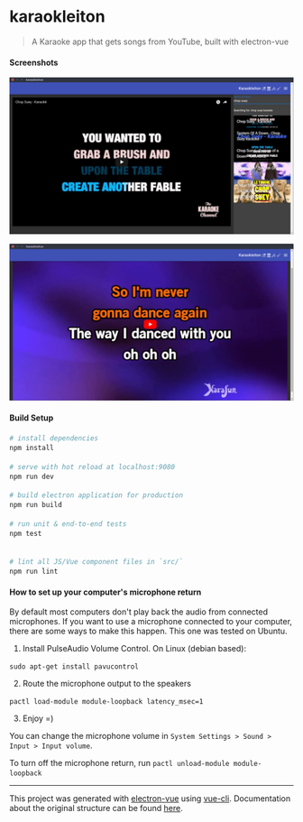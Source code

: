 # karaokleiton

> A Karaoke app that gets songs from YouTube, built with electron-vue

#### Screenshots

![Karaokleiton screenshot](karaokleiton_1.png)

![Karaokleiton screenshot](karaokleiton_2.png)


#### Build Setup

``` bash
# install dependencies
npm install

# serve with hot reload at localhost:9080
npm run dev

# build electron application for production
npm run build

# run unit & end-to-end tests
npm test


# lint all JS/Vue component files in `src/`
npm run lint

```

#### How to set up your computer's microphone return

By default most computers don't play back the audio from connected microphones. If you want to use a microphone connected to your computer, there are some ways to make this happen. This one was tested on Ubuntu.

1. Install PulseAudio Volume Control. On Linux (debian based):

`sudo apt-get install pavucontrol`

2. Route the microphone output to the speakers 

`pactl load-module module-loopback latency_msec=1`

3. Enjoy =)

You can change the microphone volume in `System Settings > Sound > Input > Input volume`.

To turn off the microphone return, run `pactl unload-module module-loopback`


---

This project was generated with [electron-vue](https://github.com/SimulatedGREG/electron-vue) using [vue-cli](https://github.com/vuejs/vue-cli). Documentation about the original structure can be found [here](https://simulatedgreg.gitbooks.io/electron-vue/content/index.html).
